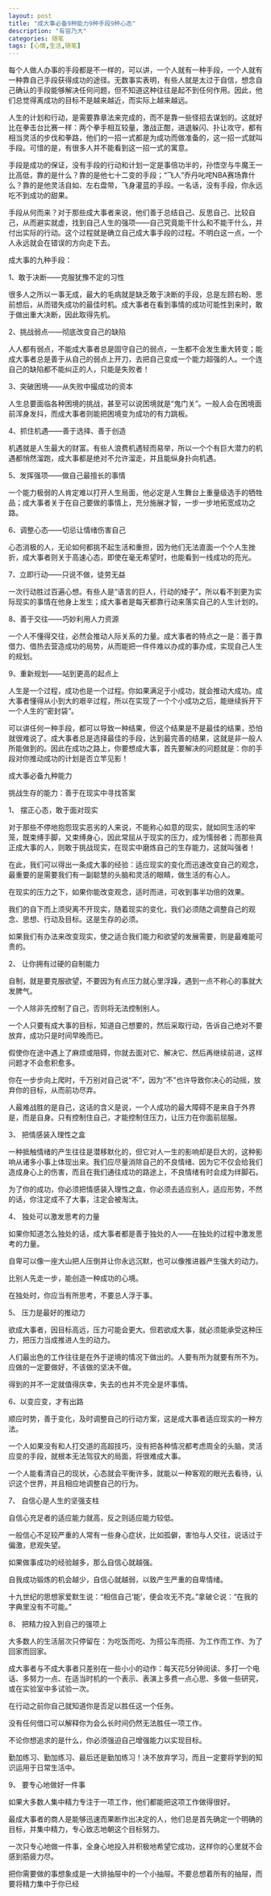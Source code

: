 ```yaml
---
layout: post
title: "成大事必备9种能力9种手段9种心态"
description: "有容乃大"
categories: 随笔
tags: [心情,生活,随笔]
---
```

每个人做人办事的手段都是不一样的，可以讲，一个人就有一种手段，一个人就有一种靠自己手段获得成功的途径。无数事实表明，有些人就是太过于自信，想念自己确认的手段能够解决任何问题，但不知道这种往往是起不到任何作用。因此，他们总觉得离成功的目标不是越来越近，而实际上越来越远。

人生的计划和行动，是需要靠章法来完成的，而不是靠一些怪招去谋划的。这就好比在拳击台比赛一样：两个拳手相互较量，激战正酣，进退躲闪、扑让攻守，都有相当灵活的步伐和拳路，他们的一招一式都是为成功而做准备的，这一招一式就叫手段。可惜的是，有很多人并不能看到这一招一式的寓意。

手段是成功的保证，没有手段的行动和计划一定是事倍功半的，孙悟空与牛魔王一比高低，靠的是什么？靠的是他七十二变的手段；“飞人”乔丹叱咤NBA赛场靠什么？靠的是他灵活自如、左右盘带，飞身灌蓝的手段。一名话，没有手段，你永远吃不到成功的甜果。

手段从何而来？对于那些成大事者来说，他们善于总结自己、反思自己、比较自己，从而避实就虚，找到自己人生的强项——自己究竟能干什么和不能干什么，并付出实际的行动。这个过程就是确立自己成大事手段的过程。不明白这一点，一个人永远就会在错误的方向走下去。

成大事的九种手段：

1、敢于决断——克服犹豫不定的习性

很多人之所以一事无成，最大的毛病就是缺乏敢于决断的手段，总是左顾右盼、思前想后，从而错失成功的最佳时机。成大事者在看到事情的成功可能性到来时，敢于做出重大决断，因此取得先机。

2、挑战弱点——彻底改变自己的缺陷

人人都有弱点，不能成大事者总是固守自己的弱点，一生都不会发生重大转变；能成大事者总是善于从自己的弱点上开刀，去把自己变成一个能力超强的人。一个连自己的缺陷都不能纠正的人，只能是失败者！

3、突破困境——从失败中撮成功的资本

人生总要面临各种困境的挑战，甚至可以说困境就是“鬼门关”。一般人会在困境面前浑身发抖，而成大事者则能把困境变为成功的有力跳板。

4、抓住机遇——善于选择、善于创造

机遇就是人生最大的财富。有些人浪费机遇轻而易举，所以一个个有巨大潜力的机遇都悄然溜跑，成大事都是绝对不允许溜走，并且能纵身扑向机遇。

5、发挥强项——做自己最擅长的事情

一个能力极弱的人肯定难以打开人生局面，他必定是人生舞台上重量级选手的牺牲品；成大事者关于在自己要做的事情上，充分施展才智，一步一步地拓宽成功之路。

6、调整心态——切忌让情绪伤害自己

心态消极的人，无论如何都挑不起生活和重担，因为他们无法直面一个个人生挫折，成大事者则关于高速心态，即使在毫无希望时，也能看到一线成功的亮光。

7、立即行动——只说不做，徒劳无益

一次行动胜过百遍心想。有些人是“语言的巨人，行动的矮子”，所以看不到更为实际现实的事情在他身上发生；成大事者是每天都靠行动来落实自己的人生计划的。

8、善于交往——巧妙利用人力资源

一个人不懂得交往，必然会推动人际关系的力量。成大事者的特点之一是：善于靠借力、借热去营造成功的局势，从而能把一件件难以办成的事办成，实现自己人生的规划。

9、重新规划——站到更高的起点上

人生是一个过程，成功也是一个过程。你如果满足于小成功，就会推动大成功。成大事者懂得从小到大的艰辛过程，所以在实现了一个个小成功之后，能继续拆开下一个人生的“密封袋”。

可以讲任何一种手段，都可以导致一种结果，但这个结果是不是最佳的结果，恐怕就很难说了。成大事者总是选择最佳的手段，达到最完善的结果，这就是非一般人所能做到的。因此在成功之路上，你要想成大事，首先要解决的问题就是：你的手段对你推动成功的计划是否立竿见影！

成大事必备九种能力

挑战生存的能力：善于在现实中寻找答案

1、 摆正心态，敢于面对现实

对于那些不停地抱怨现实恶劣的人来说，不能称心如意的现实，就如同生活的牢笼，既束缚手脚，又束缚身心，因此常屈从于现实的压力，成为懦弱者；而那些真正成大事的人，则敢于挑战现实，在现实中磨炼自己的生存能力，这就叫强者！

在此，我们可以得出一条成大事的经验：适应现实的变化而迅速改变自己的观念，最重要的是需要我们有一副聪慧的头脑和灵活的眼睛，做生活的有心人。

在现实的压力之下，如果你能改变观念，适时而进，可收到事半功倍的效果。

我们的自下而上须臾离不开现实，随着现实的变化，我们必须随之调整自己的观念、思想、行动及目标。这是生存的必须。

如果我们有办法来改变现实，使之适合我们能力和欲望的发展需要，则是最难能可贵的。

2、 让你拥有过硬的自制能力

自制，就是要克服欲望，不要因为有点压力就心里浮躁，遇到一点不称心的事就大发脾气。

一个人除非先控制了自己，否则将无法控制别人。

一个人只要有成大事的目标，知道自己想要的，然后采取行动，告诉自己绝对不要放弃，成功只是时间早晚而已。

假使你在途中遇上了麻烦或阻碍，你就去面对它、解决它、然后再继续前进，这样问题才不会愈积愈多。

你在一步步向上爬时，千万别对自己说“不”，因为“不”也许导致你决心的动摇，放弃你的目标，从而前功尽弃。

人最难战胜的是自己，这话的含义是说，一个人成功的最大障碍不是来自于外界是，而是自身。只有控制住自己，才能控制住压力，让压力在你面前屈服。

3、 把情感装入理性之盒

一种抵触情绪的产生往往是潜移默化的，但它对人一生的影响却是巨大的，这种影响从诸多小事上体现出来。我们应尽量消除自己的不良情绪、因为它不仅会给我们造成身心上的伤害，而且在我们通往成功的路途上，不良情绪有时会成为绊脚石。

为了你的成功，你必须把情感装入理性之盒，你必须去适应别人，适应形势，不然的话，你注定成不了大事，注定会被淘汰。

4、 独处可以激发思考的力量

如果你知道怎么独处的话，成大事者都是善于独处的人——在独处的过程中激发思考的力量。

自卑可以像一座大山把人压倒并让你永远沉默，也可以像推进器产生强大的动力。

比别人先走一步，能创造一种成功的心境。

在独处时，你应当有所思考，不要总人浮于事。

5、 压力是最好的推动力

欲成大事者，因目标高远，压力可能会更大。但若欲成大事，就必须能承受这种压力，把压力当成推进人生的动力。

人们最出色的工作往往是在外于逆境的情况下做出的。人要有所为就要有所不为。应做的一定要做好，不该做的坚决不做。

得到的并不一定就值得庆幸，失去的也并不完全是坏事情。

6、以变应变，才有出路

顺应时势，善于变化，及时调整自己的行动方案，这是成大事者适应现实的一种方法。

一个人如果没有和人打交道的高超技巧，没有把各种情况都考虑周全的头脑，灵活应变的手段，就根本无法驾驭大的局面，将很难成大事。

一个人能看清自己的现状，心态就会平衡许多，就能以一种客观的眼光去看待，认识这个世界，并且相应地调整自己的行为。

7、 自信心是人生的坚强支柱

自信心充足者的适应能力就高，反之则适应能力较低。

一般信心不足较严重的人常有一些身心症状，比如孤僻，害怕与人交往，说话过于偏激，悲观失望。

如果做事成功的经验越多，那么自信心就越强。

自我成功锻炼的机会越少，自信心就越弱，以致产生严重的自卑情绪。

十九世纪的思想家爱默生说：“相信自己‘能’，便会攻无不克。”拿破仑说：“在我的字典里没有不可能。”

8、 把精力投入到自己的强项上

大多数人的生活层次只停留在：为吃饭而吃、为搭公车而搭、为工作而工作、为了回家而回家。

成大事者与不成大事者只差别在一些小小的动作：每天花5分钟阅读、多打一个电话、多努力一点、在适当时机的一个表示、表演上多费一点心思、多做一些研究，或在实验室中多试验一次。

在行动之前你自己就知道你是否足以胜任这一个任务。

没有任何借口可以解释你为会么长时间仍然无法胜任一项工作。

不论你想追求的是什么，你必须强迫自己增强能力以实现目标。

勤加练习、勤加练习、最后还是勤加练习！决不放弃学习，而且一定要将学到的知识运用于日常生活中。

9、 要专心地做好一件事

如果大多数人集中精力专注于一项工作，他们都能把这项工作做得很好。

最成大事者的商人是能够迅速而果断作出决定的人，他们总是首先确定一个明确的目标，并集中精力，专心致志地朝这个目标努力。

一次只专心地做一件事，全身心地投入并积极地希望它成功，这样你的心里就不会感到筋疲力尽。

把你需要做的事想象成是一大排抽屉中的一个小抽屉。不要总想着所有的抽屉，而要将精力集中于你已经
